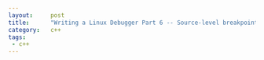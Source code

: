 ```yaml
---
layout:     post
title:      "Writing a Linux Debugger Part 6 -- Source-level breakpoints"
category:   c++
tags:
 - c++
---
```

